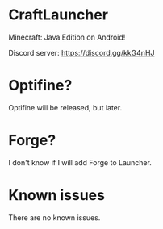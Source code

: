 # CraftLauncher
Minecraft: Java Edition on Android!

Discord server:
https://discord.gg/kkG4nHJ

# Optifine?
Optifine will be released, but later.

# Forge?
I don't know if I will add Forge to Launcher.

# Known issues
There are no known issues.
